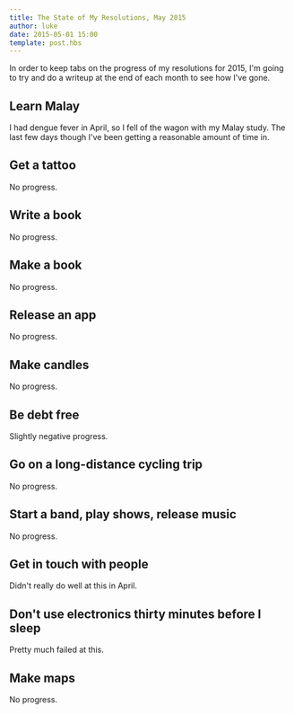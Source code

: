 ```yaml
---
title: The State of My Resolutions, May 2015
author: luke
date: 2015-05-01 15:00
template: post.hbs
---
```

In order to keep tabs on the progress of my resolutions for 2015, I'm going to try
and do a writeup at the end of each month to see how I've gone.

## Learn Malay

I had dengue fever in April, so I fell of the wagon with my Malay study. The last few days though I've been getting a reasonable amount of time in.

## Get a tattoo

No progress.

## Write a book

No progress.

## Make a book

No progress.

## Release an app

No progress.

## Make candles

No progress.

## Be debt free

Slightly negative progress.

## Go on a long-distance cycling trip

No progress.

## Start a band, play shows, release music

No progress.

## Get in touch with people

Didn't really do well at this in April.

## Don't use electronics thirty minutes before I sleep

Pretty much failed at this.

## Make maps

No progress.
